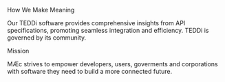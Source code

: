   How We Make Meaning

Our TEDDi software provides comprehensive insights from API specifications, promoting seamless integration and efficiency. TEDDi is governed by its community. 


 Mission

MÆc strives to empower developers, users, goverments and corporations with software they need to build a more connected future.


